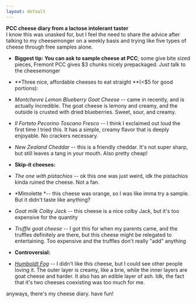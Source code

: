 ```yaml
---
layout: default
---
```


**PCC cheese diary from a lactose intolerant taster**\
I know this was unasked for, but I feel the need to share the advice after talking to my cheesemonger on a weekly basis and trying like five types of cheese through free samples alone.

-   **Biggest tip: You can ask to sample cheese at PCC**; some give bite sized pieces, Fremont PCC gives $3 chunks nicely prepackaged. Just talk to the cheesemonger
-   **Three nice, affordable cheeses to eat straight **(<$5 for good portions):

-   *Montchevre Lemon Blueberry Goat Cheese* -- came in recently, and is actually incredible. The goat cheese is lemony and creamy, and the outside is crusted with dried blueberries. Sweet, sour, and creamy.
-   *Il Forteto Pecorino Toscano Fresco* -- I think I exclaimed out loud the first time I tried this. It has a simple, creamy flavor that is deeply enjoyable. No crackers necessary.
-   *New Zealand Cheddar* -- this is a friendly cheddar. It's not super sharp, but still leaves a tang in your mouth. Also pretty cheap!

-   **Skip-it cheeses:**

-   *The one with pistachios* -- ok this one was just weird, idk the pistachios kinda ruined the cheese. Not a fan.
-   *Mimolette *-- this cheese was orange, so I was like imma try a sample. But it didn't taste like anything?
-   *Goat milk Colby Jack* -- this cheese is a nice colby Jack, but it's too expensive for the quantity
-   *Truffle goat cheese* -- I got this for when my parents came, and the truffles definitely are there, but this cheese might be relegated to entertaining. Too expensive and the truffles don't really "add" anything

-   **Controversial:**

-   *[Humboldt Fog](https://en.wikipedia.org/wiki/Humboldt_Fog)* -- I didn't like this cheese, but I could see other people loving it. The outer layer is creamy, like a brie, while the inner layers are goat cheese and harder. It also has an edible layer of ash. Idk, the fact that it's two cheeses coexisting was too much for me.

anyways, there's my cheese diary. have fun!
